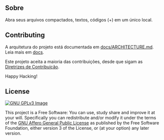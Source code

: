 ## Sobre

Abra seus arquivos compactados, textos, códigos (+) em um único local.

## Contributing

A arquitetura do projeto está documentada em [docs/ARCHITECTURE.md](./docs/ARCHITECTURE.md). Leia mais em [docs](./docs).

Este projeto aceita a maioria das contribuições, desde que sigam as [Diretrizes de Contribuição](./docs/CONTRIBUTING.md).

Happy Hacking!

## License

[![GNU GPLv3 Image](https://www.gnu.org/graphics/gplv3-127x51.png)](http://www.gnu.org/licenses/gpl-3.0.en.html)

This project is a Free Software: You can use, study share and improve it at your
will. Specifically you can redistribute and/or modify it under the terms of the
[GNU Affero General Public License](https://www.gnu.org/licenses/agpl-3.0.html) as
published by the Free Software Foundation, either version 3 of the License, or
(at your option) any later version.
